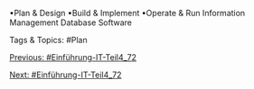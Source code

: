 ▪Plan & Design
▪Build & Implement
▪Operate & Run
Information
Management Database Software

   Tags & Topics:
   #Plan

[Previous: #Einführung-IT-Teil4_72](Einführung-IT-Teil4_72.md)

[Next: #Einführung-IT-Teil4_72](Einführung-IT-Teil4_72.md)